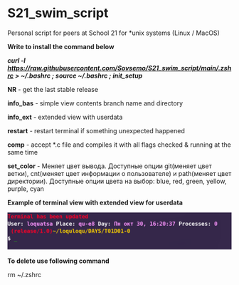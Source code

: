 # S21_swim_script
Personal script for peers at School 21 for *unix systems (Linux / MacOS)

**Write to install the command below**

***curl -l https://raw.githubusercontent.com/Sovsemo/S21_swim_script/main/.zshrc > ~/.bashrc ; source ~/.bashrc ; init_setup***

**NR**       - get the last stable release

**info_bas** - simple view contents branch name and directory

**info_ext** - extended view with userdata

**restart**  - restart terminal if something unexpected happened

**comp**     - accept *.c file and compiles it with all flags checked & running at the same time

**set_color** - Меняет цвет вывода. Доступные опции git(меняет цвет ветки), cnt(меняет цвет информации о пользователе) и path(меняет цвет директории).
Доступные опции цвета на выбор: blue, red, green, yellow, purple, cyan

**Example of terminal view with extended view for userdata**

![terminal_screen](scr1.png)

**To delete use following command**

rm ~/.zshrc

